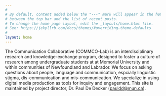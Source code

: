 ```yaml
---
#
# By default, content added below the "---" mark will appear in the home page
# between the top bar and the list of recent posts.
# To change the home page layout, edit the _layouts/home.html file.
# See: https://jekyllrb.com/docs/themes/#overriding-theme-defaults
#
layout: home
---
```



The Communication Collaborative (COMMCO-Lab) is an interdisciplinary research and knowledge-exchange program, designed to foster a culture of research among undergraduate students at at Memorial University and within communities of Newfoundland and Labrador. We focus on asking questions about people, language and communication, espcially linguistic stigma, dis-communication and mis-communication. We specialize in using digital media production as tools for inquiry and engagement. This site is maintained by project director, Dr. Paul De Decker (pauldd@mun.ca).
